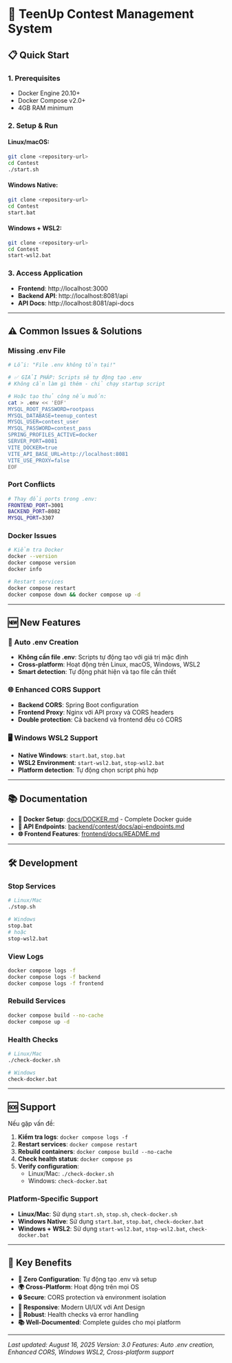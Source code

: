 # 🚀 TeenUp Contest Management System

## 📋 Quick Start

### **1. Prerequisites**
- Docker Engine 20.10+
- Docker Compose v2.0+
- 4GB RAM minimum

### **2. Setup & Run**

#### **Linux/macOS:**
```bash
git clone <repository-url>
cd Contest
./start.sh
```

#### **Windows Native:**
```bash
git clone <repository-url>
cd Contest
start.bat
```

#### **Windows + WSL2:**
```bash
git clone <repository-url>
cd Contest
start-wsl2.bat
```

### **3. Access Application**
- **Frontend**: http://localhost:3000
- **Backend API**: http://localhost:8081/api
- **API Docs**: http://localhost:8081/api-docs

---

## ⚠️ Common Issues & Solutions

### **Missing .env File**
```bash
# Lỗi: "File .env không tồn tại!"

# ✅ GIẢI PHÁP: Scripts sẽ tự động tạo .env
# Không cần làm gì thêm - chỉ chạy startup script

# Hoặc tạo thủ công nếu muốn:
cat > .env << 'EOF'
MYSQL_ROOT_PASSWORD=rootpass
MYSQL_DATABASE=teenup_contest
MYSQL_USER=contest_user
MYSQL_PASSWORD=contest_pass
SPRING_PROFILES_ACTIVE=docker
SERVER_PORT=8081
VITE_DOCKER=true
VITE_API_BASE_URL=http://localhost:8081
VITE_USE_PROXY=false
EOF
```

### **Port Conflicts**
```bash
# Thay đổi ports trong .env:
FRONTEND_PORT=3001
BACKEND_PORT=8082
MYSQL_PORT=3307
```

### **Docker Issues**
```bash
# Kiểm tra Docker
docker --version
docker compose version
docker info

# Restart services
docker compose restart
docker compose down && docker compose up -d
```

---

## 🆕 New Features

### **🚀 Auto .env Creation**
- **Không cần file .env**: Scripts tự động tạo với giá trị mặc định
- **Cross-platform**: Hoạt động trên Linux, macOS, Windows, WSL2
- **Smart detection**: Tự động phát hiện và tạo file cần thiết

### **🌐 Enhanced CORS Support**
- **Backend CORS**: Spring Boot configuration
- **Frontend Proxy**: Nginx với API proxy và CORS headers
- **Double protection**: Cả backend và frontend đều có CORS

### **🖥️ Windows WSL2 Support**
- **Native Windows**: `start.bat`, `stop.bat`
- **WSL2 Environment**: `start-wsl2.bat`, `stop-wsl2.bat`
- **Platform detection**: Tự động chọn script phù hợp

---

## 📚 Documentation

- **🐳 Docker Setup**: [docs/DOCKER.md](docs/DOCKER.md) - Complete Docker guide
- **🔧 API Endpoints**: [backend/contest/docs/api-endpoints.md](backend/contest/docs/api-endpoints.md)
- **🌐 Frontend Features**: [frontend/docs/README.md](frontend/docs/README.md)

---

## 🛠️ Development

### **Stop Services**
```bash
# Linux/Mac
./stop.sh

# Windows
stop.bat
# hoặc
stop-wsl2.bat
```

### **View Logs**
```bash
docker compose logs -f
docker compose logs -f backend
docker compose logs -f frontend
```

### **Rebuild Services**
```bash
docker compose build --no-cache
docker compose up -d
```

### **Health Checks**
```bash
# Linux/Mac
./check-docker.sh

# Windows
check-docker.bat
```

---

## 🆘 Support

Nếu gặp vấn đề:

1. **Kiểm tra logs**: `docker compose logs -f`
2. **Restart services**: `docker compose restart`
3. **Rebuild containers**: `docker compose build --no-cache`
4. **Check health status**: `docker compose ps`
5. **Verify configuration**: 
   - Linux/Mac: `./check-docker.sh`
   - Windows: `check-docker.bat`

### **Platform-Specific Support**
- **Linux/Mac**: Sử dụng `start.sh`, `stop.sh`, `check-docker.sh`
- **Windows Native**: Sử dụng `start.bat`, `stop.bat`, `check-docker.bat`
- **Windows + WSL2**: Sử dụng `start-wsl2.bat`, `stop-wsl2.bat`, `check-docker.bat`

---

## 🎯 Key Benefits

- **🚀 Zero Configuration**: Tự động tạo .env và setup
- **🌍 Cross-Platform**: Hoạt động trên mọi OS
- **🔒 Secure**: CORS protection và environment isolation
- **📱 Responsive**: Modern UI/UX với Ant Design
- **🔧 Robust**: Health checks và error handling
- **📚 Well-Documented**: Complete guides cho mọi platform

---

*Last updated: August 16, 2025*
*Version: 3.0*
*Features: Auto .env creation, Enhanced CORS, Windows WSL2, Cross-platform support*
